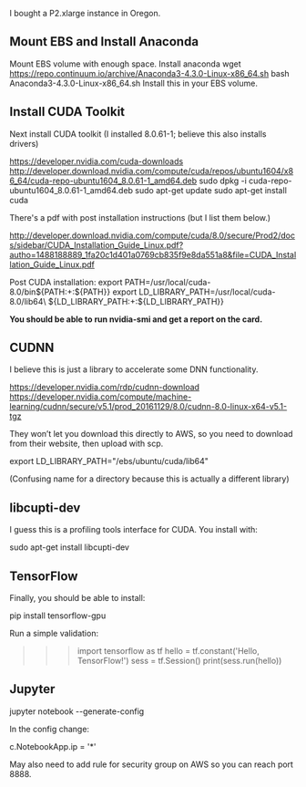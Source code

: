 I bought a P2.xlarge instance in Oregon.

## Mount EBS and Install Anaconda

Mount EBS volume with enough space.
Install anaconda
wget https://repo.continuum.io/archive/Anaconda3-4.3.0-Linux-x86_64.sh
bash Anaconda3-4.3.0-Linux-x86_64.sh
Install this in your EBS volume.

## Install CUDA Toolkit

Next install CUDA toolkit (I installed 8.0.61-1; believe this also
installs drivers)

https://developer.nvidia.com/cuda-downloads
http://developer.download.nvidia.com/compute/cuda/repos/ubuntu1604/x86_64/cuda-repo-ubuntu1604_8.0.61-1_amd64.deb
sudo dpkg -i cuda-repo-ubuntu1604_8.0.61-1_amd64.deb
sudo apt-get update
sudo apt-get install cuda

There's a pdf with post installation instructions (but I list them
below.)

http://developer.download.nvidia.com/compute/cuda/8.0/secure/Prod2/docs/sidebar/CUDA_Installation_Guide_Linux.pdf?autho=1488188889_1fa20c1d401a0769cb835f9e8da551a8&file=CUDA_Installation_Guide_Linux.pdf

Post CUDA installation:
export PATH=/usr/local/cuda-8.0/bin${PATH:+:${PATH}}
export LD_LIBRARY_PATH=/usr/local/cuda-8.0/lib64\ ${LD_LIBRARY_PATH:+:${LD_LIBRARY_PATH}}

**You should be able to run nvidia-smi and get a report on the card.**

## CUDNN

I believe this is just a library to accelerate some DNN functionality.

https://developer.nvidia.com/rdp/cudnn-download
https://developer.nvidia.com/compute/machine-learning/cudnn/secure/v5.1/prod_20161129/8.0/cudnn-8.0-linux-x64-v5.1-tgz

They won’t let you download this directly to AWS, so you need to
download from their website, then upload with scp.

export LD_LIBRARY_PATH="/ebs/ubuntu/cuda/lib64"

(Confusing name for a directory because this is actually a different
library)

## libcupti-dev

I guess this is a profiling tools interface for CUDA. You install with:

sudo apt-get install libcupti-dev

## TensorFlow

Finally, you should be able to install:

pip install tensorflow-gpu

Run a simple validation:
>>> import tensorflow as tf
>>> hello = tf.constant('Hello, TensorFlow!')
>>> sess = tf.Session()
>>> print(sess.run(hello))

## Jupyter

jupyter notebook --generate-config

In the config change:

c.NotebookApp.ip = '*'

May also need to add rule for security group on AWS so you can reach
port 8888.
